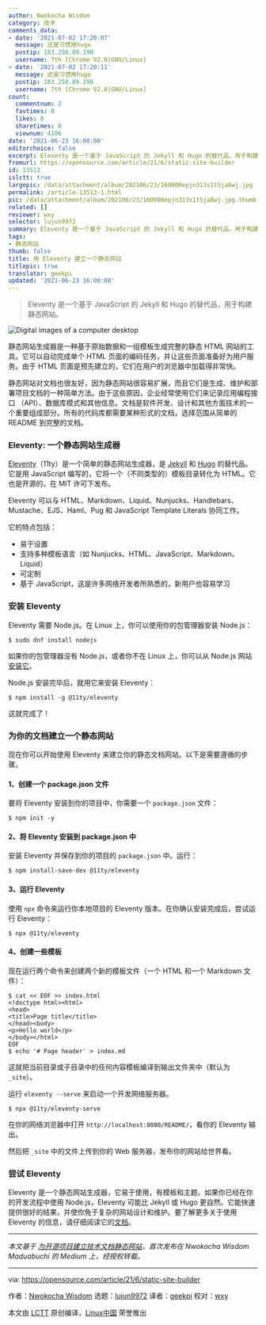 ```yaml
---
author: Nwokocha Wisdom
category: 技术
comments_data:
- date: '2021-07-02 17:20:07'
  message: 还是习惯用hugo
  postip: 183.250.89.190
  username: 7th [Chrome 92.0|GNU/Linux]
- date: '2021-07-02 17:20:11'
  message: 还是习惯用hugo
  postip: 183.250.89.190
  username: 7th [Chrome 92.0|GNU/Linux]
count:
  commentnum: 2
  favtimes: 0
  likes: 0
  sharetimes: 0
  viewnum: 4106
date: '2021-06-23 16:00:08'
editorchoice: false
excerpt: Eleventy 是一个基于 JavaScript 的 Jekyll 和 Hugo 的替代品，用于构建静态网站。
fromurl: https://opensource.com/article/21/6/static-site-builder
id: 13513
islctt: true
largepic: /data/attachment/album/202106/23/160000epjn313s1t5ja8wj.jpg
permalink: /article-13513-1.html
pic: /data/attachment/album/202106/23/160000epjn313s1t5ja8wj.jpg.thumb.jpg
related: []
reviewer: wxy
selector: lujun9972
summary: Eleventy 是一个基于 JavaScript 的 Jekyll 和 Hugo 的替代品，用于构建静态网站。
tags:
- 静态网站
thumb: false
title: 用 Eleventy 建立一个静态网站
titlepic: true
translator: geekpi
updated: '2021-06-23 16:00:08'
---
```



> 
> Eleventy 是一个基于 JavaScript 的 Jekyll 和 Hugo 的替代品，用于构建静态网站。
> 
> 
> 


![](/data/attachment/album/202106/23/160000epjn313s1t5ja8wj.jpg "Digital images of a computer desktop")


静态网站生成器是一种基于原始数据和一组模板生成完整的静态 HTML 网站的工具。它可以自动完成单个 HTML 页面的编码任务，并让这些页面准备好为用户服务。由于 HTML 页面是预先建立的，它们在用户的浏览器中加载得非常快。


静态网站对文档也很友好，因为静态网站很容易扩展，而且它们是生成、维护和部署项目文档的一种简单方法。由于这些原因，企业经常使用它们来记录应用编程接口 （API）、数据库模式和其他信息。文档是软件开发、设计和其他方面技术的一个重要组成部分。所有的代码库都需要某种形式的文档，选择范围从简单的 README 到完整的文档。


### Eleventy: 一个静态网站生成器


[Eleventy](https://www.11ty.dev/)（11ty）是一个简单的静态网站生成器，是 [Jekyll](https://opensource.com/article/17/4/getting-started-jekyll) 和 [Hugo](https://opensource.com/article/18/3/start-blog-30-minutes-hugo) 的替代品。它是用 JavaScript 编写的，它将一个（不同类型的）模板目录转化为 HTML。它也是开源的，在 MIT 许可下发布。


Eleventy 可以与 HTML、Markdown、Liquid、Nunjucks、Handlebars、Mustache、EJS、Haml、Pug 和 JavaScript Template Literals 协同工作。


它的特点包括：


* 易于设置
* 支持多种模板语言（如 Nunjucks、HTML、JavaScript、Markdown、Liquid）
* 可定制
* 基于 JavaScript，这是许多网络开发者所熟悉的，新用户也容易学习


### 安装 Eleventy


Eleventy 需要 Node.js。在 Linux 上，你可以使用你的包管理器安装 Node.js：



```
$ sudo dnf install nodejs

```

如果你的包管理器没有 Node.js，或者你不在 Linux 上，你可以从 Node.js 网站[安装它](https://nodejs.org/en/)。


Node.js 安装完毕后，就用它来安装 Eleventy：



```
$ npm install -g @11ty/eleventy

```

这就完成了！


### 为你的文档建立一个静态网站


现在你可以开始使用 Eleventy 来建立你的静态文档网站。以下是需要遵循的步骤。


#### 1、创建一个 package.json 文件


要将 Eleventy 安装到你的项目中，你需要一个 `package.json` 文件：



```
$ npm init -y

```

#### 2、将 Eleventy 安装到 package.json 中


安装 Eleventy 并保存到你的项目的 `package.json` 中。运行：



```
$ npm install-save-dev @11ty/eleventy

```

#### 3、运行 Eleventy


使用 `npx` 命令来运行你本地项目的 Eleventy 版本。在你确认安装完成后，尝试运行 Eleventy：



```
$ npx @11ty/eleventy

```

#### 4、创建一些模板


现在运行两个命令来创建两个新的模板文件（一个 HTML 和一个 Markdown 文件）：



```
$ cat << EOF >> index.html
<!doctype html><html>
<head>
<title>Page title</title>
</head><body>
<p>Hello world</p>
</body></html>
EOF
$ echo '# Page header' > index.md

```

这就把当前目录或子目录中的任何内容模板编译到输出文件夹中（默认为 `_site`）。


运行 `eleventy --serve` 来启动一个开发网络服务器。



```
$ npx @11ty/eleventy-serve

```

在你的网络浏览器中打开 `http://localhost:8080/README/`，看你的 Eleventy 输出。


然后把 `_site` 中的文件上传到你的 Web 服务器，发布你的网站给世界看。


### 尝试 Eleventy


Eleventy 是一个静态网站生成器，它易于使用，有模板和主题。如果你已经在你的开发流程中使用 Node.js，Eleventy 可能比 Jekyll 或 Hugo 更自然。它能快速提供很好的结果，并使你免于复杂的网站设计和维护。要了解更多关于使用 Eleventy 的信息，请仔细阅读它的[文档](https://www.11ty.dev/docs/getting-started/)。




---


*本文基于 [为开源项目建立技术文档静态网站](https://wise4rmgodadmob.medium.com/building-a-technical-documentation-static-site-for-open-source-projects-7af4e73d77f0)，首次发布在 Nwokocha Wisdom Maduabuchi 的 Medium 上，经授权转载。*




---


via: <https://opensource.com/article/21/6/static-site-builder>


作者：[Nwokocha Wisdom](https://opensource.com/users/wise4rmgod) 选题：[lujun9972](https://github.com/lujun9972) 译者：[geekpi](https://github.com/geekpi) 校对：[wxy](https://github.com/wxy)


本文由 [LCTT](https://github.com/LCTT/TranslateProject) 原创编译，[Linux中国](https://linux.cn/) 荣誉推出